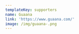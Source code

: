 ```yaml
---
templateKey: supporters
name: Guaana
link: 'https://www.guaana.com/'
image: /img/guaana-.png
---
```

